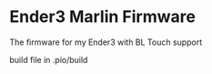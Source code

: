 # Ender3 Marlin Firmware

The firmware for my Ender3 with BL Touch support


build file in .pio/build    
